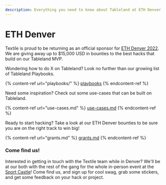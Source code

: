 ```yaml
---
description: Everything you need to know about Tableland at ETH Denver 2022.
---
```


# ETH Denver

Textile is proud to be returning as an official sponsor for [ETH Denver 2022](https://www.ethdenver.com). We are giving away up to $15,000 USD in bounties to the best hacks that build on our Tableland MVP.

Wondering how to do X on Tableland? Look no further than our growing list of Tableland Playbooks.

{% content-ref url="playbooks/" %}
[playbooks](playbooks/)
{% endcontent-ref %}

Need some inspiration? Check out some use-cases that can be built on Tableland.

{% content-ref url="use-cases.md" %}
[use-cases.md](use-cases.md)
{% endcontent-ref %}

Ready to start hacking? Take a look at our ETH Denver bounties to be sure you are on the right track to win big!

{% content-ref url="grants.md" %}
[grants.md](grants.md)
{% endcontent-ref %}

### Come find us!

Interested in getting in touch with the Textile team while in Denver? We'll be at our both with the rest of the gang for the whole in-person event at the [Sport Castle](https://goo.gl/maps/Fv7nzu7MXBKHJBKS7)! Come find us, and sign up for cool swag, grab some stickers, and get some feedback on your hack or project.

